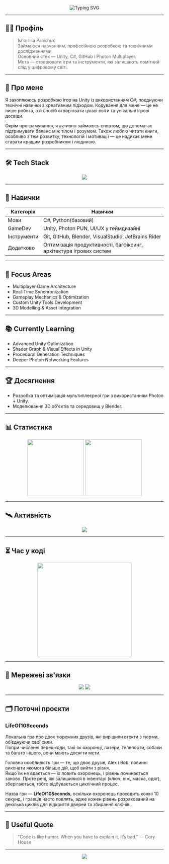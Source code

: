 <!-- PROFIL: Noctrel -->
<!-- SECRET: If you're reading this, you found the hidden note. Keep building. -->
<!--- ## Numena's Adventures
 Пригоди Нумена 
<!-- Верхній банер -->
<p align="center">
  <img src="https://readme-typing-svg.herokuapp.com?font=Fira+Code&size=28&duration=3000&pause=1000&color=00FF9C&center=true&vCenter=true&width=950&lines=Noctrel+-+Game+Developer;Unity+%26+C%23+Specialist;Photon+Multiplayer+Engineer;System+Architecture+%26+Logic+Designer;Optimization+%26+Performance+Focused;Always+Learning%2C+Always+Improving" alt="Typing SVG" />
</p>

---
## 🕵️‍♂️ Профіль  
> Ім’я: Illia Paliichuk  
> Займаюся навчанням, професійною розробкою та технічними дослідженнями.  
> Основний стек — Unity, C#, GitHub і Photon Multiplayer.  
> Мета — створювати ігри та інструменти, які залишають помітний слід у цифровому світі.  

---
## 🧠 Про мене
Я захоплююсь розробкою ігор на Unity із використанням C#, поєднуючи технічні навички з креативним підходом.
Кодування для мене — це не лише робота, а й спосіб створювати цікаві світи та унікальні ігрові досвіди.

Окрім програмування, я активно займаюсь спортом, що допомагає підтримувати баланс між тілом і розумом.
Також люблю читати книги, особливо з тем розвитку, технологій і мотивації — це надихає мене ставати кращим розробником і людиною.

---

## 🛠 Tech Stack
<p align="center">
  <img src="https://skillicons.dev/icons?i=unity,cs,git,github,blender,visualstudio,idea" />
</p>

---

## 🚀 Навички
| Категорія | Навички |
|-----------|---------|
| Мови | C#, Python(базовий) |
| GameDev | Unity, Photon PUN, UI/UX у геймдизайні |
| Інструменти | Git, GitHub, Blender, VisualStudio, JetBrains Rider |
| Додатково | Оптимізація продуктивності, багфіксинг, архітектура ігрових систем |

---

## 🎯 Focus Areas
- Multiplayer Game Architecture  
- Real-Time Synchronization  
- Gameplay Mechanics & Optimization  
- Custom Unity Tools Development  
- 3D Modelling & Asset Integration  

---

## 📚 Currently Learning
- Advanced Unity Optimization  
- Shader Graph & Visual Effects in Unity  
- Procedural Generation Techniques  
- Deeper Photon Networking Features  

---

## 🏆 Досягнення
- Розробка та оптимізація мультиплеєрної гри з використанням Photon + Unity.  
- Моделювання 3D об'єктів та середовищ у Blender.  

---

## 📊 Статистика
<p align="center">
  <img src="https://github-readme-stats.vercel.app/api?username=Noctrel&show_icons=true&theme=radical&count_private=true" height="180"/>
  <img src="https://github-readme-streak-stats.herokuapp.com/?user=Noctrel&theme=radical" height="180"/>
</p>

---

## 🛰 Активність
<p align="center">
  <img src="https://github-readme-activity-graph.vercel.app/graph?username=Noctrel&theme=react-dark&hide_border=true&area=true" />
</p>

---

## ⏳ Час у коді
<p align="center">
  <a href="https://wakatime.com/@Noctrel">
    <img src="https://github-readme-stats.vercel.app/api/wakatime?username=Noctrel&layout=compact&theme=radical" height="300"/>
  </a>
</p>

---

## 📡 Мережеві зв'язки
<p align="center">
  <a href="https://github.com/Noctrel"><img src="https://img.shields.io/badge/GitHub-Noctrel-181717?style=for-the-badge&logo=github"></a>
  <a href="https://wakatime.com/@Noctrel"><img src="https://img.shields.io/badge/WakaTime-Tracking-blue?style=for-the-badge&logo=wakatime"></a>
</p>

---

## 🗂 Поточні проєкти

### LifeOf10Seconds  
Локальна гра про двох тюремних друзів, які вирішили втекти з тюрми, об’єднуючи свої сили.  
Попри численні перешкоди, такі як охоронці, лазери, телепорти, собаки та багато іншого, вони мають досягти мети.

Головна особливість гри — те, що двоє друзів, Alex і Bob, повинні виконати якомога більше дій, щоб вийти з рівня.  
Якщо їм не вдається — їх ловить охоронець, і рівень починається заново. Проте речі, які залишилися в інвентарі (ключ, ніж, маска, одяг), зберігаються, тобто відбувається циклічний процес.  

Назва гри — **LifeOf10Seconds**, оскільки охоронець проходить кожні 10 секунд, і гравців часто ловлять, адже кожен рівень розрахований на декілька циклів для відкриття дверей та збирання ключів.

---

## 📜 Useful Quote
> "Code is like humor. When you have to explain it, it’s bad." — Cory House

---

<p align="center">
  <a href="https://github.com/Noctrel">
    <img src="https://komarev.com/ghpvc/?username=Noctrel&color=blue&style=for-the-badge&label=Profile+Views">
  </a>
</p>
